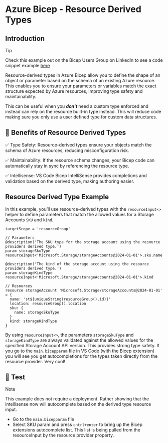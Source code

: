 # Azure Bicep - Resource Derived Types

## Introduction

> [!TIP]
> Check this example out on the Bicep Users Group on LinkedIn to see a code snippet example [here](https://www.linkedin.com/feed/update/urn:li:activity:7360935609323958272?utm_source=share&utm_medium=member_ios&rcm=ACoAABQc0g0BE6cF8NVeQPgDN4PQqnuxftB0rTE)

Resource-derived types in Azure Bicep allow you to define the shape of an object or parameter based on the schema of an existing Azure resource. This enables you to ensure your parameters or variables match the exact structure expected by Azure resources, improving type safety and maintainability.

This can be useful when you ***don't*** need a custom type enforced and instead can rely on the resource built-in type instead. This will reduce code making sure you only use a user defined type for custom data structures.

## 📃 Benefits of Resource Derived Types

✅ Type Safety: Resource-derived types ensure your objects match the schema of Azure resources, reducing misconfiguration risk.

✅ Maintainability: If the resource schema changes, your Bicep code can automatically stay in sync by referencing the resource type.

✅ Intellisense: VS Code Bicep IntelliSense provides completions and validation based on the derived type, making authoring easier.

## Resource Derived Type Example

In this example, you’ll use resource-derived types with the `resourceInput<>` helper to define parameters that match the allowed values for a Storage Accounts `SKU` and `kind`.

```bicep
targetScope = 'resourceGroup'

// Parameters
@description('The SKU type for the storage account using the resource providers derived type.')
param storageSkuType resourceInput<'Microsoft.Storage/storageAccounts@2024-01-01'>.sku.name

@description('The kind of the storage account using the resource providers derived type.')
param storageKindType resourceInput<'Microsoft.Storage/storageAccounts@2024-01-01'>.kind

// Resources
resource storageAccount 'Microsoft.Storage/storageAccounts@2024-01-01' = {
  name: 'st${uniqueString(resourceGroup().id)}'
  location: resourceGroup().location
  sku: {
    name: storageSkuType
  }
  kind: storageKindType
}
```

By using `resourceInput<>`, the parameters `storageSkuType` and `storageKindType` are always validated against the allowed values for the specified Storage Account API version. This provides strong type safety. If you go to the `main.bicepparam` file in VS Code (with the Bicep extension) you will see you get autocompletions for the types taken directly from the resource provider. Very cool!

## 🚀 Test

> [!NOTE]
> This example does not require a deployment. Rather showing that the intellisense now will autocomplete based on the derived type resource input.

- Go to the `main.bicepparam` file
- Select SKU param and press `cntrl+enter` to bring up the Bicep extensions autocomplete list. This list is being pulled from the resourceInput by the resource provider property.
